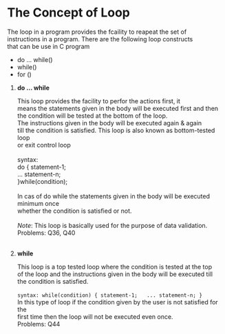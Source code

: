 # The Concept of Loop
The loop in a program provides the fcaility to reapeat the set of<br>
instructions in a program. There are the following loop constructs <br>
that can be use in C program

- do ... while()
- while()
- for ()

1. **do ... while**  
                <p>This loop provides the facility to perfor the actions first, it<br>
                means the statements given in the body will be executed first and then<br>
                the condition will be tested at the bottom of the loop.<br>
                The instructions given in the body will be executed again & again <br>
                till the condition is satisfied. This loop is also known as bottom-tested loop<br>
                or exit control loop<br>
                <br>
                syntax:<br>
                  do {<rb>
                    statement-1;<br>
                    ...
                    statement-n;<br>
                  }while(condition);<br>
                <br>
                In cas of do while the statements given in the body will be executed minimum once<br>
                whether the condition is satisfied or not.<br>
                <br>
                *Note*: This loop is basically used for the purpose of data validation.<br>
                Problems: Q36, Q40<br>
                <br>
                </p>
2. **while** 
                <p>This loop is a top tested loop where the condition is tested at the top <br>
                of  the loop and the instructions given in the body will be executed till <br>
                the condition is satisfied.<br>
                <br>
                ```
                syntax:
                  while(condition) {
                    statement-1;  
                    ...
                    statement-n;
                  }  
                ```
                <br>
                In this type of loop if the condition given by the user is not satisfied for the<br>
                first time then the loop will not be executed even once.<br>
                Problems: Q44
                </p>
      

